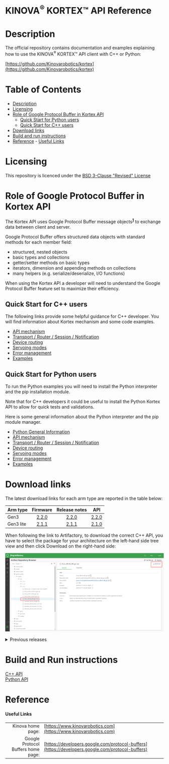 <!--
* KINOVA (R) KORTEX (TM)
*
* Copyright (c) 2018 Kinova inc. All rights reserved.
*
* This software may be modified and distributed
* under the terms of the BSD 3-Clause license.
*
* Refer to the LICENSE file for details.
*
-->

<h1>KINOVA<sup>®</sup> KORTEX™ API Reference</h1>

<a id="markdown-description" name="description"></a>
# Description

The official repository contains documentation and examples explaining how to use the KINOVA<sup>®</sup> KORTEX™ API client with C++ or Python:  


[https://github.com/Kinovarobotics/kortex](https://github.com/Kinovarobotics/kortex)  

<h1>Table of Contents</h1>

<!-- TOC -->

- [Description](#description)
- [Licensing](#licensing)
- [Role of Google Protocol Buffer in Kortex API](#role-of-google-protobuf-in-kortex-api)
    - [Quick Start for Python users](#quick-start-howto-python)
    - [Quick Start for C++ users](#quick-start-howto-cpp)
- [Download links](#api-download-links)
- [Build and run instructions](#build-and-run-instructions)
- [Reference](#reference)
            - [Useful Links](#useful-links)

<!-- /TOC -->

<a id="markdown-licensing" name="licensing"></a>
# Licensing 
This repository is licenced under the [BSD 3-Clause "Revised" License](./LICENSE) 

<a id="markdown-role-of-google-protobuf-in-kortex-api" name="role-of-google-protobuf-in-kortex-api"></a>
# Role of Google Protocol Buffer in Kortex API 

The Kortex API uses Google Protocol Buffer message objects<sup>**[1](#useful-links)**</sup> to exchange data between client and server.  

Google Protocol Buffer offers structured data objects with standard methods for each member field:  
+ structured, nested objects
+ basic types and collections
+ getter/setter methods on basic types
+ iterators, dimension and appending methods on collections
+ many helpers (e.g. serialize/deserialize, I/O functions)
  
When using the Kortex API a developer will need to understand the Google Protocol Buffer feature set to maximize their efficiency.  

<a id="markdown-quick-start-howto-cpp" name="quick-start-howto-cpp"></a>
## Quick Start for C++ users
  The following links provide some helpful guidance for C++ developer. You will find information about Kortex mechanism and some code examples.

+ [API mechanism](./linked_md/cpp_api_mechanism.md)
+ [Transport / Router / Session / Notification](./linked_md/cpp_transport_router_session_notif.md)
+ [Device routing](./linked_md/cpp_device_routing.md)
+ [Servoing modes](./linked_md/cpp_servoing_modes.md)
+ [Error management](./linked_md/cpp_error_management.md)
+ [Examples](./api_cpp/examples/readme.md)

<a id="markdown-quick-start-howto-python" name="quick-start-howto-python"></a>
## Quick Start for Python users

  To run the Python examples you will need to install the Python interpreter and the pip installation module.

  Note that for C++ developers it could be useful to install the Python Kortex API to allow for quick tests and validations.

  Here is some general information about the Python interpreter and the pip module manager.  
  - [Python General Information](./linked_md/python_quick_start.md)
  - [API mechanism](./linked_md/python_api_mechanism.md)
  - [Transport / Router / Session / Notification](./linked_md/python_transport_router_session_notif.md)
  - [Device routing](./linked_md/python_device_routing.md)
  - [Servoing modes](./linked_md/python_servoing_modes.md)
  - [Error management](./linked_md/python_error_management.md)
  - [Examples](./api_python/examples/readme.md)

<a id="markdown-api-download-links" name="api-download-links"></a>
# Download links

The latest download links for each arm type are reported in the table below:

| Arm type       | Firmware     | Release notes      | API |
| :------------- | :----------: | :-----------: | :-----------:
|  Gen3 | [2.2.0](https://artifactory.kinovaapps.com/artifactory/generic-public/kortex/gen3/2.2.0/Gen3-2.2.0.swu)   | [2.2.0](https://artifactory.kinovaapps.com/artifactory/generic-public/kortex/gen3/2.2.0/RN-001_KINOVA_Gen3_Ultra_lightweight_robot-Release_Notes_EN_R06.pdf)    | [2.2.0](https://artifactory.kinovaapps.com/artifactory/webapp/#/artifacts/browse/tree/General/generic-public/kortex/API/2.2.0/kortex_api-2.2.0.post31-py3-none-any.whl)
| Gen3 lite   | [2.1.1](https://artifactory.kinovaapps.com/artifactory/generic-local-public/kortex/gen3Lite/2.1.1/Gen3Lite-2.1.1.swu) | [2.1.1](https://artifactory.kinovaapps.com/artifactory/generic-local-public/kortex/gen3Lite/2.1.1/RN-002_Gen3_lite_robot_Release_Notes_EN_R01.pdf) | [2.1.0](https://artifactory.kinovaapps.com/artifactory/generic-local-public/kortex/API/2.1.0/kortex_api_2.1.0.zip)

When following the link to Artifactory, to download the correct C++ API, you have to select the package for your architecture on the left-hand side tree view and then click Download on the right-hand side:

 ![Artifactory](./linked_md/artifactory.png)

<details><summary>Previous releases</summary>
<p>
<ul>
<li>
Release 2.0.1 for Gen3: <a href="https://artifactory.kinovaapps.com/artifactory/generic-public/kortex/gen3/2.0.1/Gen3-2.0.1.swu">Firmware</a>, <a href="https://artifactory.kinovaapps.com/artifactory/generic-public/kortex/gen3/2.0.1/RN-001_KINOVA_Gen3_Ultra_lightweight_robot-Release_Notes_EN_R05%20(1).pdf">Release Notes</a>, <a href="https://artifactory.kinovaapps.com/artifactory/generic-local-public/kortex/API/2.0.0/kortex_api_2.0.0.zip">Kortex API</a>
</li>
<li>
Release 2.0.0 for Gen3: <a href="https://artifactory.kinovaapps.com/artifactory/generic-local-public/kortex/gen3/2.0.0/Gen3-2.0.0.swu">Firmware</a>, <a href="https://artifactory.kinovaapps.com/artifactory/generic-local-public/kortex/gen3/2.0.0/RN-001_KINOVA_Gen3_Ultra_lightweight_robot-Release_Notes_EN_R04.pdf">Release Notes</a>, <a href="https://artifactory.kinovaapps.com/artifactory/generic-local-public/kortex/API/2.0.0/kortex_api_2.0.0.zip">Kortex API</a>
</li>
</ul>
</p>
</details>

<a id="markdown-build-and-run-instructions" name="build-and-run-instructions"></a>
# Build and Run instructions

[C++ API](./api_cpp/examples/readme.md)  
[Python API](./api_python/examples/readme.md) 

<a id="markdown-reference" name="reference"></a>
# Reference
<a id="markdown-useful-links" name="useful-links"></a>
#### Useful Links
|  |  |  
| ---: | --- |  
| Kinova home page: | [https://www.kinovarobotics.com](https://www.kinovarobotics.com)|  
| Google Protocol Buffers home page: | [https://developers.google.com/protocol-buffers](https://developers.google.com/protocol-buffers) |  
